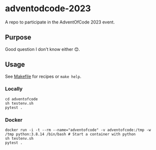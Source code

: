 # adventodcode-2023

A repo to participate in the AdventOfCode 2023 event.


## Purpose

Good question I don't know either 😊.

## Usage

See [Makefile](./adventofcode/Makefile) for recipes or `make help`.

### Locally

```shell
cd adventofcode
sh testenv.sh
pytest .
```

### Docker

```shell
docker run -i -t --rm --name="adventofcode" -v adventofcode:/tmp -w /tmp python:3.8.14 /bin/bash # Start a container with python
sh testenv.sh
pytest .
```
